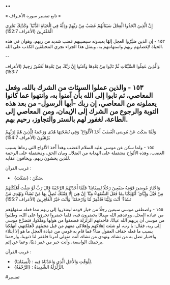 ••

« تابع تفسير سورة الأعـراف »

إِنَّ الَّذِينَ اتَّخَذُوا الْعِجْلَ سَيَنَالُهُمْ غَضَبٌ مِنْ رَبِّهِمْ وَذِلَّةٌ فِي الْحَيَاةِ الدُّنْيَا ۚ وَكَذَٰلِكَ نَجْزِي الْمُفْتَرِينَ
(الأعراف 152:7) 

١٥٢ - إن الذين صَيَّرُوا العجل إلهًا يعبدونه سيصيبهم غضب شديد من ربهم، وهوان في هذه الحياة لإغضابهم ربهم واستهانتهم به، وبمثل هذا الجزاء نجزي المختلقين الكذب على الله.

--

وَالَّذِينَ عَمِلُوا السَّيِّئَاتِ ثُمَّ تَابُوا مِنْ بَعْدِهَا وَآمَنُوا إِنَّ رَبَّكَ مِنْ بَعْدِهَا لَغَفُورٌ رَحِيمٌ
(الأعراف 153:7) 

١٥٣ - والذين عملوا السيئات من الشرك بالله، وفعل المعاصي، ثم تابوا إلى الله بأن آمنوا به، وانتهوا عما كانوا يعملونه من المعاصي، إن ربك -أيها الرسول- من بعد هذه التوبة والرجوع من الشرك إلى الإيمان، ومن المعاصي إلى الطاعة، لغفور لهم بالستر والتجاوز، رحيم بهم.
--

وَلَمَّا سَكَتَ عَنْ مُوسَى الْغَضَبُ أَخَذَ الْأَلْوَاحَ ۖ وَفِي نُسْخَتِهَا هُدًى وَرَحْمَةٌ لِلَّذِينَ هُمْ لِرَبِّهِمْ يَرْهَبُونَ
(الأعراف 154:7) 

١٥٤ - ولما سكن عن موسى عليه السلام الغضب وهدأ اْخذ الألواح التي رماها بسبب الغضب، وهذه الألواح مشتملة على الهداية من الضلال وبيان الحق، ومشتملة على الرحمة للذين يخشون ربهم، ويخافون عقابه.

غريب القرآن : 
-  {سَكَتَ} : سَكَنَ.

وَاخْتَارَ مُوسَىٰ قَوْمَهُ سَبْعِينَ رَجُلًا لِمِيقَاتِنَا ۖ فَلَمَّا أَخَذَتْهُمُ الرَّجْفَةُ قَالَ رَبِّ لَوْ شِئْتَ أَهْلَكْتَهُمْ مِنْ قَبْلُ وَإِيَّايَ ۖ أَتُهْلِكُنَا بِمَا فَعَلَ السُّفَهَاءُ مِنَّا ۖ إِنْ هِيَ إِلَّا فِتْنَتُكَ تُضِلُّ بِهَا مَنْ تَشَاءُ وَتَهْدِي مَنْ تَشَاءُ ۖ أَنْتَ وَلِيُّنَا فَاغْفِرْ لَنَا وَارْحَمْنَا ۖ وَأَنْتَ خَيْرُ الْغَافِرِينَ
(الأعراف 155:7) 

١٥٥ - واصطفى موسى سبعين رجلًا من خيار قومه ليعتذروا إلى ربهم مما فعله سفهاؤهم من عبادة العجل، ووعدهم الله ميقاتًا يحضرون فيه، فلما حضروا تجرؤوا على الله، وطلبوا من موسى أن يريهم الله عيانًا، فأخذتهم الزلزلة فصعقوا من هولها وهلكوا، فتضرَّع موسى إلى ربه، فقال: يا رب، لو شئت إهلاكهم وإهلاكي معهم من قبل مجيئهم لأهلكتهم، أتهلكنا بسبب ما فعله خفاف العقول منا؟ فما قام به قومي من عبادة العجل ما هو إلا ابتلاء واختبار تضل به من تشاء، وتهدي من تشاء، أنت متولي أمرنا فاغفر لنا ذنوبنا، وارحمنا برحمتك الواسعة، وأنت خير من غفر ذنبًا، وعفا عن إثم.

غريب القرآن : 
-  {لِّمِيقَاتِنَا} : لِلْوَقْتِ وَالأَجَلِ الَّذِي وَاعَدْنَاهُ فِيهِ.
-  {الرَّجْفَةُ} : الزَّلْزَلَةُ الشَّدِيدَةُ.

#تفسير